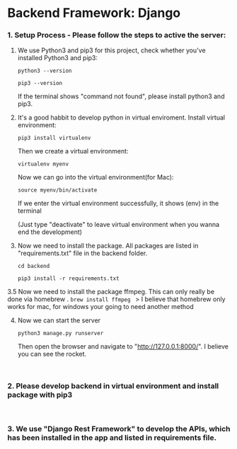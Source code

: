 # Backend Framework: Django
### 1. Setup Process - Please follow the steps to active the server:


1. We use Python3 and pip3 for this project, check whether you've installed Python3 and pip3:
      ```
      python3 --version
      ```
      ```
      pip3 --version
      ```
      If the terminal shows "command not found", please install python3 and pip3.


2. It's a good habbit to develop python in virtual enviroment. Install virtual environment:
      ```
      pip3 install virtualenv
      ```
      Then we create a virtual environment:
      ```
      virtualenv myenv
      ```
      Now we can go into the virtual environment(for Mac):
      ```
      source myenv/bin/activate
      ```
      If we enter the virtual environment successfully, it shows (env) in the terminal

      (Just type "deactivate" to leave virtual environment when you wanna end the development)

3. Now we need to install the package. All packages are listed in "requirements.txt" file in the backend folder.
      ```
      cd backend
      ```
      ```
      pip3 install -r requirements.txt
      ```
      
3.5  Now we need to install the package ffmpeg. This can only really be done via homebrew .
       ```
      brew install ffmpeg 
      ```
      > I believe that homebrew only works for mac, for windows your going to need another method
      
4. Now we can start the server
      ```
      python3 manage.py runserver
      ```

      Then open the browser and navigate to "http://127.0.0.1:8000/". I believe you can see the rocket.

<br />

### 2. Please develop backend in virtual environment and install package with pip3     

<br />

### 3. We use "Django Rest Framework" to develop the APIs, which has been installed in the app and listed in requirements file.
 

